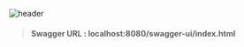 ![header](https://capsule-render.vercel.app/api?text=spring%myBlog&type=soft&fontColor=F0F8FF)
>#### Swagger URL : localhost:8080/swagger-ui/index.html 
